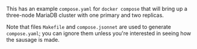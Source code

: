 This has an example `compose.yaml` for `docker compose` that will bring up a three-node MariaDB cluster with one primary and two replicas.

Note that files `Makefile` and `compose.jsonnet` are used to generate `compose.yaml`; you can ignore them unless you're interested in seeing how the sausage is made.
